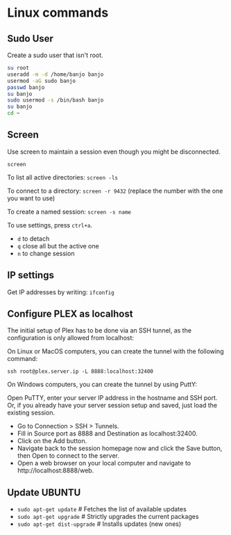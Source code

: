# Linux commands

## Sudo User

Create a sudo user that isn't root. 

```bash
su root
useradd -m -d /home/banjo banjo
usermod -aG sudo banjo
passwd banjo
su banjo
sudo usermod -s /bin/bash banjo
su banjo
cd ~
```

## Screen

Use screen to maintain a session even though you might be disconnected.

`screen`

To list all active directories: `screen -ls`

To connect to a directory: `screen -r 9432` (replace the number with the one you want to use)

To create a named session: `screen -s name`

To use settings, press `ctrl+a`.
* `d` to detach
* `q` close all but the active one
* `n` to change session

## IP settings

Get IP addresses by writing: `ifconfig`

## Configure PLEX as localhost

The initial setup of Plex has to be done via an SSH tunnel, as the configuration is only allowed from localhost:

On Linux or MacOS computers, you can create the tunnel with the following command:

`ssh root@plex.server.ip -L 8888:localhost:32400`

On Windows computers, you can create the tunnel by using PuttY:

Open PuTTY, enter your server IP address in the hostname and SSH port. Or, if you already have your server session setup and saved, just load the existing session.
* Go to Connection > SSH > Tunnels.
* Fill in Source port as 8888 and Destination as localhost:32400.
* Click on the Add button.
* Navigate back to the session homepage now and click the Save button, then Open to connect to the server.
* Open a web browser on your local computer and navigate to http://localhost:8888/web.

## Update UBUNTU

* `sudo apt-get update`        # Fetches the list of available updates
* `sudo apt-get upgrade`       # Strictly upgrades the current packages
* `sudo apt-get dist-upgrade`  # Installs updates (new ones)
